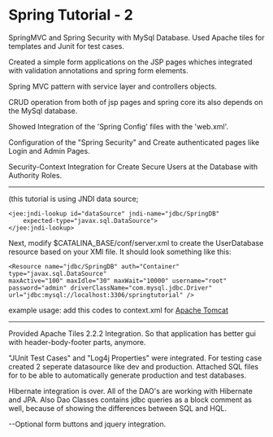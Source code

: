 # Spring Tutorial - 2

SpringMVC and Spring Security with MySql Database. Used Apache tiles for templates and Junit for test cases.

Created a simple form applications on the JSP pages whiches integrated with validation annotations and spring form elements.

Spring MVC pattern with service layer and controllers objects. 

CRUD operation from both of jsp pages and spring core
its also depends on the MySql database.

Showed Integration of the 'Spring Config' files with the 'web.xml'. 

Configuration of the "Spring Security" and Create authenticated pages like Login and Admin Pages.

Security-Context Integration for Create Secure Users at the Database with Authority Roles.

-------------------------------------------------------------------------------------------------------------
(this tutorial is using JNDI data source; 
	
	<jee:jndi-lookup id="dataSource" jndi-name="jdbc/SpringDB"
		expected-type="javax.sql.DataSource">
	</jee:jndi-lookup> 


Next, modify $CATALINA_BASE/conf/server.xml to create the UserDatabase resource based on your XMl file. It should look something like this:

  
	<Resource name="jdbc/SpringDB" auth="Container" type="javax.sql.DataSource"
	maxActive="100" maxIdle="30" maxWait="10000" username="root"
	password="admin" driverClassName="com.mysql.jdbc.Driver"
	url="jdbc:mysql://localhost:3306/springtutorial" />


example usage: add this codes to context.xml for <a target="_blank" href="https://tomcat.apache.org/tomcat-5.5-doc/jndi-resources-howto.html#UserDatabase_Resources"> Apache Tomcat</a>

-------------------------------------------------------------------------------------------------------------
	
Provided Apache Tiles 2.2.2 Integration. So that application has better gui with header-body-footer parts, anymore.

"JUnit Test Cases" and "Log4j Properties" were integrated. For testing case created 2 seperate datasource like dev and production. Attached SQL files for to be able to automatically generate production and test databases.

Hibernate integration is over.
All of the DAO's are working with Hibernate and JPA. Also Dao Classes contains jdbc queries as a block comment as well, because of showing the differences between SQL and HQL.


--Optional form buttons and jquery integration.


